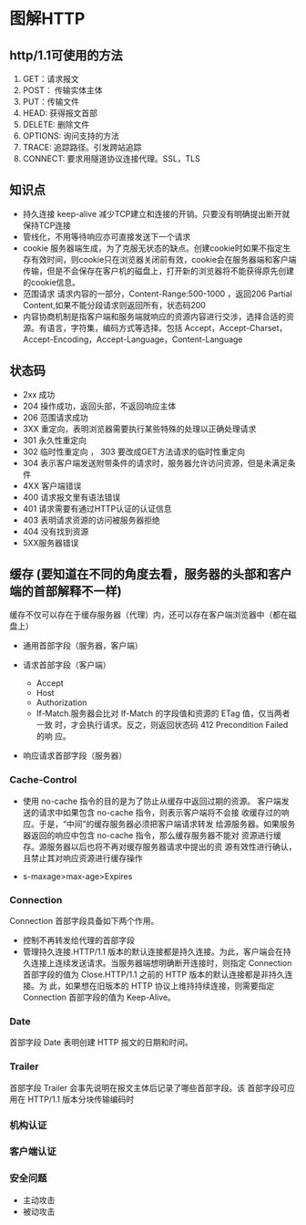 # 图解HTTP
## http/1.1可使用的方法
1. GET：请求报文
2. POST： 传输实体主体
3. PUT：传输文件
4. HEAD: 获得报文首部
5. DELETE: 删除文件
6. OPTIONS: 询问支持的方法
7. TRACE: 追踪路径。引发跨站追踪
8. CONNECT: 要求用隧道协议连接代理。SSL，TLS

## 知识点
- 持久连接 keep-alive 减少TCP建立和连接的开销。只要没有明确提出断开就保持TCP连接
- 管线化，不用等待响应亦可直接发送下一个请求
- cookie 服务器端生成，为了克服无状态的缺点。创建cookie时如果不指定生存有效时间，则cookie只在浏览器关闭前有效，cookie会在服务器端和客户端传输，但是不会保存在客户机的磁盘上，打开新的浏览器将不能获得原先创建的cookie信息。
- 范围请求 请求内容的一部分，Content-Range:500-1000 ，返回206 Partial Content,如果不能分段请求则返回所有，状态码200
- 内容协商机制是指客户端和服务端就响应的资源内容进行交涉，选择合适的资源。有语言，字符集，编码方式等选择。包括 Accept，Accept-Charset，Accept-Encoding，Accept-Language，Content-Language



## 状态码
- 2xx 成功
- 204 操作成功，返回头部，不返回响应主体
- 206 范围请求成功
- 3XX 重定向，表明浏览器需要执行某些特殊的处理以正确处理请求
- 301 永久性重定向
- 302 临时性重定向 ， 303 要改成GET方法请求的临时性重定向
- 304 表示客户端发送附带条件的请求时，服务器允许访问资源，但是未满足条件
- 4XX 客户端错误
- 400 请求报文里有语法错误
- 401 请求需要有通过HTTP认证的认证信息
- 403 表明请求资源的访问被服务器拒绝
- 404 没有找到资源
- 5XX服务器错误



## 缓存 (要知道在不同的角度去看，服务器的头部和客户端的首部解释不一样)
缓存不仅可以存在于缓存服务器（代理）内，还可以存在客户端浏览器中（都在磁盘上）
- 通用首部字段（服务器，客户端）
- 请求首部字段（客户端） 
    - Accept
    - Host
    - Authorization
    - If-Match.服务器会比对 If-Match 的字段值和资源的 ETag 值，仅当两者一致 时，才会执行请求。反之，则返回状态码 412 Precondition Failed 的响 应。

    

- 响应请求首部字段（服务器）



### Cache-Control
- 使用 no-cache 指令的目的是为了防止从缓存中返回过期的资源。 客户端发送的请求中如果包含 no-cache 指令，则表示客户端将不会接 收缓存过的响应。于是，“中间”的缓存服务器必须把客户端请求转发 给源服务器。如果服务器返回的响应中包含 no-cache 指令，那么缓存服务器不能对 资源进行缓存。源服务器以后也将不再对缓存服务器请求中提出的资 源有效性进行确认，且禁止其对响应资源进行缓存操作

- s-maxage>max-age>Expires

### Connection

Connection 首部字段具备如下两个作用。
- 控制不再转发给代理的首部字段
- 管理持久连接.HTTP/1.1 版本的默认连接都是持久连接。为此，客户端会在持 久连接上连续发送请求。当服务器端想明确断开连接时，则指定 Connection 首部字段的值为 Close.HTTP/1.1 之前的 HTTP 版本的默认连接都是非持久连接。为 此，如果想在旧版本的 HTTP 协议上维持持续连接，则需要指定 Connection 首部字段的值为 Keep-Alive。

### Date

首部字段 Date 表明创建 HTTP 报文的日期和时间。

###  Trailer
首部字段 Trailer 会事先说明在报文主体后记录了哪些首部字段。该 首部字段可应用在 HTTP/1.1 版本分块传输编码时


### 机构认证
### 客户端认证
### 安全问题
- 主动攻击
- 被动攻击
